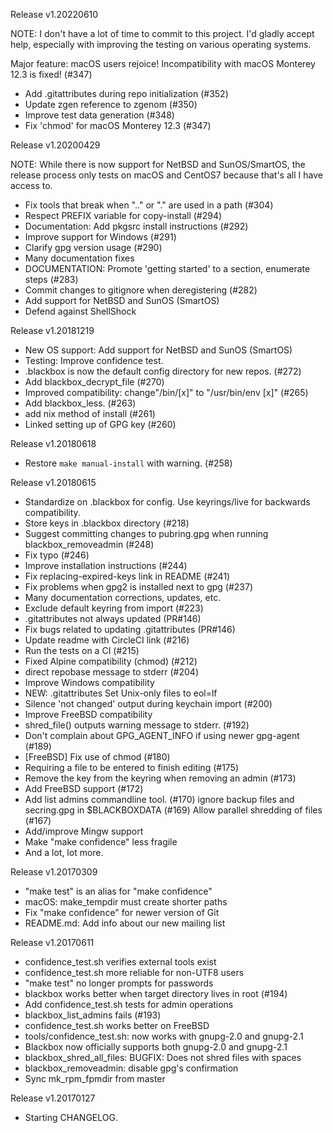 Release v1.20220610

NOTE: I don't have a lot of time to commit to this project.  I'd gladly accept help, especially
with improving the testing on various operating systems.

Major feature: macOS users rejoice!  Incompatibility with macOS Monterey 12.3 is fixed! (#347)

* Add .gitattributes during repo initialization (#352)
* Update zgen reference to zgenom (#350)
* Improve test data generation (#348)
* Fix 'chmod' for macOS Monterey 12.3 (#347)


Release v1.20200429

NOTE: While there is now support for NetBSD and SunOS/SmartOS, the
release process only tests on macOS and CentOS7 because that's all I
have access to.

* Fix tools that break when ".." or "." are used in a path (#304)
* Respect PREFIX variable for copy-install (#294)
* Documentation: Add pkgsrc install instructions (#292)
* Improve support for Windows (#291)
* Clarify gpg version usage (#290)
* Many documentation fixes
* DOCUMENTATION: Promote 'getting started' to a section, enumerate steps (#283)
* Commit changes to gitignore when deregistering (#282)
* Add support for NetBSD and SunOS (SmartOS)
* Defend against ShellShock


Release v1.20181219

* New OS support: Add support for NetBSD and SunOS (SmartOS)
* Testing: Improve confidence test.
* .blackbox is now the default config directory for new repos. (#272)
* Add blackbox_decrypt_file (#270)
* Improved compatibility: change"/bin/[x]" to "/usr/bin/env [x]" (#265)
* Add blackbox_less. (#263)
* add nix method of install (#261)
* Linked setting up of GPG key (#260)


Release v1.20180618

* Restore `make manual-install` with warning. (#258)

Release v1.20180615

* Standardize on .blackbox for config. Use keyrings/live for backwards compatibility.
* Store keys in .blackbox directory (#218)
* Suggest committing changes to pubring.gpg when running blackbox_removeadmin (#248)
* Fix typo (#246)
* Improve installation instructions (#244)
* Fix replacing-expired-keys link in README (#241)
* Fix problems when gpg2 is installed next to gpg (#237)
* Many documentation corrections, updates, etc.
* Exclude default keyring from import (#223)
* .gitattributes not always updated (PR#146)
* Fix bugs related to updating .gitattributes (PR#146)
* Update readme with CircleCI link (#216)
* Run the tests on a CI (#215)
* Fixed Alpine compatibility (chmod) (#212)
* direct repobase message to stderr (#204)
* Improve Windows compatibility
* NEW: .gitattributes Set Unix-only files to eol=lf
* Silence 'not changed' output during keychain import (#200)
* Improve FreeBSD compatibility
* shred_file() outputs warning message to stderr. (#192)
* Don't complain about GPG_AGENT_INFO if using newer gpg-agent (#189)
* [FreeBSD] Fix use of chmod (#180)
* Requiring a file to be entered to finish editing (#175)
* Remove the key from the keyring when removing an admin (#173)
* Add FreeBSD support (#172)
* Add list admins commandline tool. (#170)
ignore backup files and secring.gpg in $BLACKBOXDATA (#169)
Allow parallel shredding of files (#167)
* Add/improve Mingw support
* Make "make confidence" less fragile
* And a lot, lot more.

Release v1.20170309

* "make test" is an alias for "make confidence"
* macOS: make_tempdir must create shorter paths
* Fix "make confidence" for newer version of Git
* README.md: Add info about our new mailing list

Release v1.20170611

* confidence_test.sh verifies external tools exist
* confidence_test.sh more reliable for non-UTF8 users
* "make test" no longer prompts for passwords
* blackbox works better when target directory lives in root (#194)
* Add confidence_test.sh tests for admin operations
* blackbox_list_admins fails (#193)
* confidence_test.sh works better on FreeBSD
* tools/confidence_test.sh: now works with gnupg-2.0 and gnupg-2.1
* Blackbox now officially supports both gnupg-2.0 and gnupg-2.1
* blackbox_shred_all_files: BUGFIX: Does not shred files with spaces
* blackbox_removeadmin: disable gpg's confirmation
* Sync mk_rpm_fpmdir from master

Release v1.20170127

* Starting CHANGELOG.
